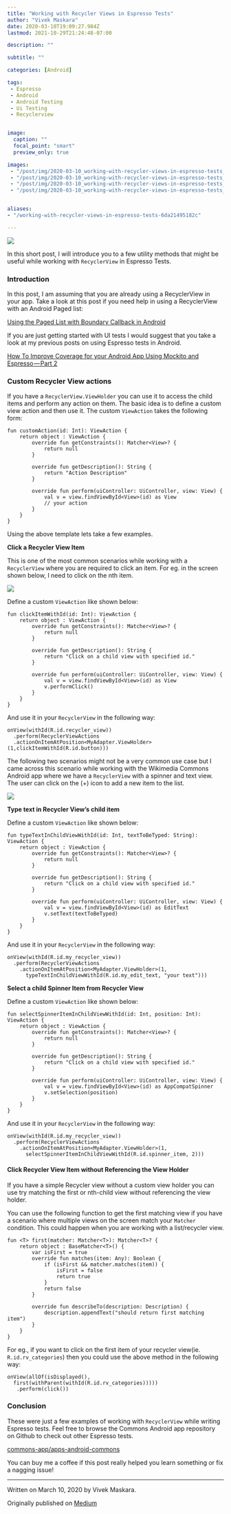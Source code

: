 ```yaml
---
title: "Working with Recycler Views in Espresso Tests"
author: "Vivek Maskara"
date: 2020-03-10T19:09:27.984Z
lastmod: 2021-10-29T21:24:48-07:00

description: ""

subtitle: ""

categories: [Android]

tags:
 - Espresso
 - Android
 - Android Testing
 - Ui Testing
 - Recyclerview


image:
  caption: ""
  focal_point: "smart"
  preview_only: true

images:
 - "/post/img/2020-03-10_working-with-recycler-views-in-espresso-tests_0.jpeg"
 - "/post/img/2020-03-10_working-with-recycler-views-in-espresso-tests_1.png"
 - "/post/img/2020-03-10_working-with-recycler-views-in-espresso-tests_2.png"
 - "/post/img/2020-03-10_working-with-recycler-views-in-espresso-tests_3.png"


aliases:
- "/working-with-recycler-views-in-espresso-tests-6da21495182c"

---
```


![](/post/img/2020-03-10_working-with-recycler-views-in-espresso-tests_0.jpeg#layoutTextWidth)

In this short post, I will introduce you to a few utility methods that might be useful while working with `RecyclerView` in Espresso Tests.

### Introduction

In this post, I am assuming that you are already using a RecyclerView in your app. Take a look at this post if you need help in using a RecyclerView with an Android Paged list:

[Using the Paged List with Boundary Callback in Android](/using-the-paged-list-with-boundary-callback-in-android-b784a4f6f693 "https://medium.com/@maskaravivek/using-the-paged-list-with-boundary-callback-in-android-b784a4f6f693")

If you are just getting started with UI tests I would suggest that you take a look at my previous posts on using Espresso tests in Android.

[How To Improve Coverage for your Android App Using Mockito and Espresso — Part 2](https://proandroiddev.com/how-to-improve-coverage-for-your-android-app-using-mockito-and-espresso-part-2-f4c2ac57bce8 "https://proandroiddev.com/how-to-improve-coverage-for-your-android-app-using-mockito-and-espresso-part-2-f4c2ac57bce8")

### Custom Recycler View actions

If you have a `RecyclerView.ViewHolder` you can use it to access the child items and perform any action on them. The basic idea is to define a custom view action and then use it. The custom `ViewAction` takes the following form:

```
fun customAction(id: Int): ViewAction {
    return object : ViewAction {
        override fun getConstraints(): Matcher<View>? {
            return null
        }

        override fun getDescription(): String {
            return "Action Description"
        }

        override fun perform(uiController: UiController, view: View) {
            val v = view.findViewById<View>(id) as View 
            // your action
        }
    }
}
```

Using the above template lets take a few examples.

**Click a Recycler View Item**

This is one of the most common scenarios while working with a `RecyclerView` where you are required to click an item. For eg. in the screen shown below, I need to click on the nth item.

![](/post/img/2020-03-10_working-with-recycler-views-in-espresso-tests_1.png#layoutTextWidth)

Define a custom `ViewAction` like shown below:

```
fun clickItemWithId(id: Int): ViewAction {
    return object : ViewAction {
        override fun getConstraints(): Matcher<View>? {
            return null
        }

        override fun getDescription(): String {
            return "Click on a child view with specified id."
        }

        override fun perform(uiController: UiController, view: View) {
            val v = view.findViewById<View>(id) as View
            v.performClick()
        }
    }
}
```

And use it in your `RecyclerView` in the following way:

```
onView(withId(R.id.recycler_view))
  .perform(RecyclerViewActions
  .actionOnItemAtPosition<MyAdapter.ViewHolder>(1,clickItemWithId(R.id.button)))
```

The following two scenarios might not be a very common use case but I came across this scenario while working with the Wikimedia Commons Android app where we have a `RecyclerView` with a spinner and text view. The user can click on the (+) icon to add a new item to the list.

![](/post/img/2020-03-10_working-with-recycler-views-in-espresso-tests_2.png#layoutTextWidth)

**Type text in Recycler View’s child item**

Define a custom `ViewAction` like shown below:

```
fun typeTextInChildViewWithId(id: Int, textToBeTyped: String): ViewAction {
    return object : ViewAction {
        override fun getConstraints(): Matcher<View>? {
            return null
        }

        override fun getDescription(): String {
            return "Click on a child view with specified id."
        }

        override fun perform(uiController: UiController, view: View) {
            val v = view.findViewById<View>(id) as EditText
            v.setText(textToBeTyped)
        }
    }
}
```

And use it in your `RecyclerView` in the following way:

```
onView(withId(R.id.my_recycler_view))
  .perform(RecyclerViewActions
    .actionOnItemAtPosition<MyAdapter.ViewHolder>(1, 
      typeTextInChildViewWithId(R.id.my_edit_text, "your text")))
```

**Select a child Spinner Item from Recycler View**

Define a custom `ViewAction` like shown below:

```
fun selectSpinnerItemInChildViewWithId(id: Int, position: Int): ViewAction {
    return object : ViewAction {
        override fun getConstraints(): Matcher<View>? {
            return null
        }

        override fun getDescription(): String {
            return "Click on a child view with specified id."
        }

        override fun perform(uiController: UiController, view: View) {
            val v = view.findViewById<View>(id) as AppCompatSpinner
            v.setSelection(position)
        }
    }
}
```

And use it in your `RecyclerView` in the following way:

```
onView(withId(R.id.my_recycler_view))
  .perform(RecyclerViewActions
    .actionOnItemAtPosition<MyAdapter.ViewHolder>(1, 
      selectSpinnerItemInChildViewWithId(R.id.spinner_item, 2)))
```

#### Click Recycler View Item without Referencing the View Holder

If you have a simple Recycler view without a custom view holder you can use try matching the first or nth-child view without referencing the view holder.

You can use the following function to get the first matching view if you have a scenario where multiple views on the screen match your `Matcher` condition. This could happen when you are working with a list/recycler view.

```
fun <T> first(matcher: Matcher<T>): Matcher<T>? {
    return object : BaseMatcher<T>() {
        var isFirst = true
        override fun matches(item: Any): Boolean {
            if (isFirst && matcher.matches(item)) {
                isFirst = false
                return true
            }
            return false
        }

        override fun describeTo(description: Description) {
            description.appendText("should return first matching item")
        }
    }
}
```

For eg., if you want to click on the first item of your recycler view(ie. `R.id.rv_categories`) then you could use the above method in the following way:

```
onView(allOf(isDisplayed(), 
  first(withParent(withId(R.id.rv_categories)))))
   .perform(click())
```

### Conclusion

These were just a few examples of working with `RecyclerView` while writing Espresso tests. Feel free to browse the Commons Android app repository on Github to check out other Espresso tests.

[commons-app/apps-android-commons](https://github.com/commons-app/apps-android-commons/tree/master/app/src/androidTest/java/fr/free/nrw/commons "https://github.com/commons-app/apps-android-commons/tree/master/app/src/androidTest/java/fr/free/nrw/commons")

You can buy me a coffee if this post really helped you learn something or fix a nagging issue!

* * *
Written on March 10, 2020 by Vivek Maskara.

Originally published on [Medium](https://medium.com/@maskaravivek/working-with-recycler-views-in-espresso-tests-6da21495182c)
